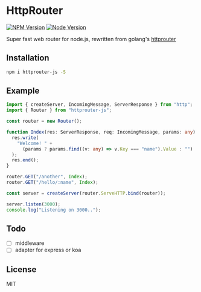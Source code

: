 # HttpRouter

[![NPM Version][npm-image]][npm-url]
[![Node Version][node-image]][node-url]

Super fast web router for node.js, rewritten from golang's [httprouter](https://github.com/julienschmidt/httprouter)

## Installation

```bash
npm i httprouter-js -S
```

## Example

```typescript
import { createServer, IncomingMessage, ServerResponse } from "http";
import { Router } from "httprouter-js";

const router = new Router();

function Index(res: ServerResponse, req: IncomingMessage, params: any) {
  res.write(
    "Welcome! " +
      (params ? params.find((v: any) => v.Key === "name").Value : "")
  );
  res.end();
}

router.GET("/another", Index);
router.GET("/hello/:name", Index);

const server = createServer(router.ServeHTTP.bind(router));

server.listen(3000);
console.log("Listening on 3000..");
```

## Todo

- [ ] middleware
- [ ] adapter for express or koa

## License

MIT

[npm-image]: https://img.shields.io/npm/v/httprouter-js.svg
[npm-url]: https://www.npmjs.com/package/httprouter-js
[node-image]: https://img.shields.io/badge/node.js-%3E=8-brightgreen.svg
[node-url]: https://nodejs.org/download/
